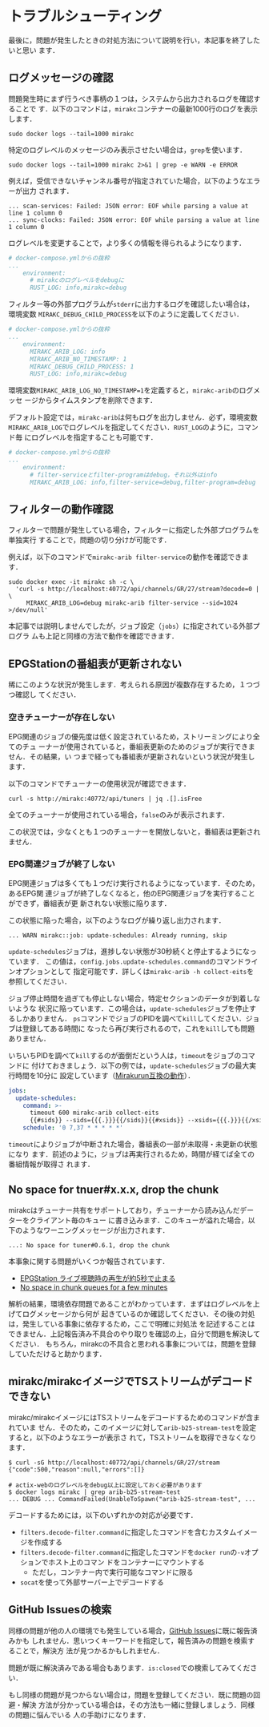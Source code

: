 # トラブルシューティング

最後に，問題が発生したときの対処方法について説明を行い，本記事を終了したいと思い
ます．

## ログメッセージの確認

問題発生時にまず行うべき事柄の１つは，システムから出力されるログを確認することで
す．以下のコマンドは，`mirakc`コンテナーの最新1000行のログを表示します．

```shell
sudo docker logs --tail=1000 mirakc
```

特定のログレベルのメッセージのみ表示させたい場合は，`grep`を使います．

```shell
sudo docker logs --tail=1000 mirakc 2>&1 | grep -e WARN -e ERROR
```

例えば，受信できないチャンネル番号が指定されていた場合，以下のようなエラーが出力
されます．

```console
... scan-services: Failed: JSON error: EOF while parsing a value at line 1 column 0
... sync-clocks: Failed: JSON error: EOF while parsing a value at line 1 column 0
```

ログレベルを変更することで，より多くの情報を得られるようになります．

```yaml
# docker-compose.ymlからの抜粋
...
    environment:
      # mirakcのログレベルをdebugに
      RUST_LOG: info,mirakc=debug
```

フィルター等の外部プログラムが`stderr`に出力するログを確認したい場合は，環境変数
`MIRAKC_DEBUG_CHILD_PROCESS`を以下のように定義してください．


```yaml
# docker-compose.ymlからの抜粋
...
    environment:
      MIRAKC_ARIB_LOG: info
      MIRAKC_ARIB_NO_TIMESTAMP: 1
      MIRAKC_DEBUG_CHILD_PROCESS: 1
      RUST_LOG: info,mirakc=debug
```

環境変数`MIRAKC_ARIB_LOG_NO_TIMESTAMP=1`を定義すると，`mirakc-arib`のログメッセ
ージからタイムスタンプを削除できます．

デフォルト設定では，`mirakc-arib`は何もログを出力しません．必ず，環境変数
`MIRAKC_ARIB_LOG`でログレベルを指定してください．`RUST_LOG`のように，コマンド毎
にログレベルを指定することも可能です．

```yaml
# docker-compose.ymlからの抜粋
...
    environment:
      # filter-serviceとfilter-programはdebug，それ以外はinfo
      MIRAKC_ARIB_LOG: info,filter-service=debug,filter-program=debug
```

## フィルターの動作確認

フィルターで問題が発生している場合，フィルターに指定した外部プログラムを単独実行
することで，問題の切り分けが可能です．

例えば，以下のコマンドで`mirakc-arib filter-service`の動作を確認できます．

```shell
sudo docker exec -it mirakc sh -c \
  'curl -s http://localhost:40772/api/channels/GR/27/stream?decode=0 | \
     MIRAKC_ARIB_LOG=debug mirakc-arib filter-service --sid=1024 >/dev/null'
```

本記事では説明しませんでしたが，ジョブ設定（`jobs`）に指定されている外部プログラ
ムも上記と同様の方法で動作を確認できます．

## EPGStationの番組表が更新されない

稀にこのような状況が発生します．考えられる原因が複数存在するため，１つづつ確認し
てください．

### 空きチューナーが存在しない

EPG関連のジョブの優先度は低く設定されているため，ストリーミングにより全てのチュ
ーナーが使用されていると，番組表更新のためのジョブが実行できません．その結果，い
つまで経っても番組表が更新されないという状況が発生します．

以下のコマンドでチューナーの使用状況が確認できます．

```shell
curl -s http://mirakc:40772/api/tuners | jq .[].isFree
```

全てのチューナーが使用されている場合，`false`のみが表示されます．

この状況では，少なくとも１つのチューナーを開放しないと，番組表は更新されません．

### EPG関連ジョブが終了しない

EPG関連ジョブは多くても１つだけ実行されるようになっています．そのため，あるEPG関
連ジョブが終了しなくなると，他のEPG関連ジョブを実行することができず，番組表が更
新されない状態に陥ります．

この状態に陥った場合，以下のようなログが繰り返し出力されます．

```
... WARN mirakc::job: update-schedules: Already running, skip
```

`update-schedules`ジョブは，進捗しない状態が30秒続くと停止するようになっています．
この値は，`config.jobs.update-schedules.command`のコマンドラインオプションとして
指定可能です．詳しくは`mirakc-arib -h collect-eits`を参照してください．

ジョブ停止時間を過ぎても停止しない場合，特定セクションのデータが到着しないような
状況に陥っています．この場合は，`update-schedules`ジョブを停止するしかありません．
`ps`コマンドでジョブのPIDを調べて`kill`してください．ジョブは登録してある時間に
なったら再び実行されるので，これを`kill`しても問題ありません．

いちいちPIDを調べて`kill`するのが面倒だという人は，`timeout`をジョブのコマンドに
付けておきましょう．以下の例では，`update-schedules`ジョブの最大実行時間を10分に
設定しています（[Mirakurun互換の動作](https://github.com/Chinachu/Mirakurun/blob/master/doc/Configuration.md)）．

```yaml
jobs:
  update-schedules:
    command: >-
      timeout 600 mirakc-arib collect-eits
      {{#sids}} --sids={{{.}}}{{/sids}}{{#xsids}} --xsids={{{.}}}{{/xsids}}
    schedule: '0 7,37 * * * * *'
```

`timeout`によりジョブが中断された場合，番組表の一部が未取得・未更新の状態になり
ます．前述のように，ジョブは再実行されるため，時間が経てば全ての番組情報が取得さ
れます．

## No space for tnuer#x.x.x, drop the chunk

mirakcはチューナー共有をサポートしており，チューナーから読み込んだデーターをクライアント毎のキュー
に書き込みます．このキューが溢れた場合，以下のようなワーニングメッセージが出力されます．

```
...: No space for tuner#0.6.1, drop the chunk
```

本事象に関する問題がいくつか報告されています．

* [EPGStation ライブ視聴時の再生が約5秒で止まる](https://github.com/mirakc/mirakc/issues/18)
* [No space in chunk queues for a few minutes](https://github.com/mirakc/mirakc/issues/236)

解析の結果，環境依存問題であることがわかっています．まずはログレベルを上げてログメッセージから何が
起きているのか確認してください．その後の対処は，発生している事象に依存するため，ここで明確に対処法
を記述することはできません．上記報告済み不具合のやり取りを確認の上，自分で問題を解決してください．
もちろん，mirakcの不具合と思われる事象については，問題を登録していただけると助かります．

## mirakc/mirakcイメージでTSストリームがデコードできない

mirakc/mirakcイメージにはTSストリームをデコードするためのコマンドが含まれていま
せん．そのため，このイメージに対して`arib-b25-stream-test`を設定すると，以下のようなエラーが表示さ
れて，TSストリームを取得できなくなります．

```console
$ curl -sG http://localhost:40772/api/channels/GR/27/stream
{"code":500,"reason":null,"errors":[]}

# actix-webのログレベルをdebug以上に設定しておく必要があります
$ docker logs mirakc | grep arib-b25-stream-test
... DEBUG ... CommandFailed(UnableToSpawn("arib-b25-stream-test", ...
```

デコードするためには，以下のいずれかの対応が必要です．

* `filters.decode-filter.command`に指定したコマンドを含むカスタムイメージを作成する
* `filters.decode-filter.command`に指定したコマンドを`docker run`の`-v`オプションでホスト上のコマン
  ドをコンテナーにマウントする
  * ただし，コンテナー内で実行可能なコマンドに限る
* `socat`を使って外部サーバー上でデコードする

## GitHub Issuesの検索

同様の問題が他の人の環境でも発生している場合，[GitHub Issues]に既に報告済みかも
しれません．思いつくキーワードを指定して，報告済みの問題を検索することで，解決方
法が見つかるかもしれません．

問題が既に解決済みである場合もあります．`is:closed`での検索してみてください．

もし同様の問題が見つからない場合は，問題を登録してください．既に問題の回避・解決
方法が分かっている場合は，その方法も一緒に登録しましょう．同様の問題に悩んでいる
人の手助けになります．

[GitHub Issues]: https://github.com/mirakc/mirakc/issues

